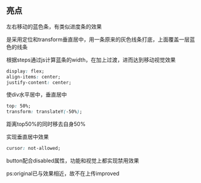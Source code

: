 ## 亮点

左右移动的蓝色条，有类似进度条的效果

是采用定位和transform垂直居中，用一条原来的灰色线条打底，上面覆盖一层蓝色的线条

根据steps通过js计算蓝条的width，在加上过渡，进而达到移动视觉效果





```css
display: flex;
align-items: center;
justify-content: center;
```

使div水平居中，垂直居中



```css
top: 50%;
transform: translateY(-50%);
```

距离top50%的同时移去自身50%

实现垂直居中效果



```css
cursor: not-allowed;
```

button配合disabled属性，功能和视觉上都实现禁用效果

ps:original已与效果相近，故不在上传improved